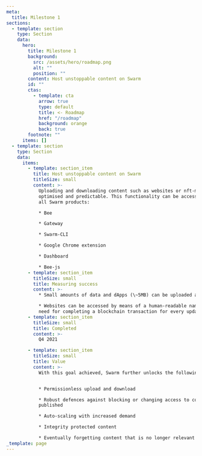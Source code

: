 ```yaml
---
meta:
  title: Milestone 1
sections:
  - template: section
    type: Section
    data:
      hero:
        title: Milestone 1
        background:
          src: /assets/hero/roadmap.png
          alt: ""
          position: ""
        content: Host unstoppable content on Swarm
        id: ""
        ctas:
          - template: cta
            arrow: true
            type: default
            title: <- Roadmap
            href: "/roadmap"
            background: orange
            back: true
        footnote: ""
      items: []
  - template: section
    type: Section
    data:
      items:
        - template: section_item
          title: Host unstoppable content on Swarm
          titleSize: small
          content: >-
            Uploading and downloading content such as websites or nft-metadata is
            optimised and predictable. This functionality can be accessed through
            all Swarm products:

            * Bee

            * Gateway

            * Swarm-CLI

            * Google Chrome extension

            * Dashboard

            * Bee-js
        - template: section_item
          titleSize: small
          title: Measuring success
          content: >-
            * Small amounts of data and dApps (\~5MB) can be uploaded and downloaded reliably

            * Websites can be accessed by means of a human-readable name without the
            need for completing a blockchain transaction for every update
        - template: section_item
          titleSize: small
          title: Completed
          content: >-
            Q4 2021

        - template: section_item
          titleSize: small
          title: Value
          content: >-
            With this goal achieved, Swarm further unlocks the following features:


            * Permissionless upload and download

            * Robust defences against blocking or changing access to content once
            published

            * Auto-scaling with increased demand

            * Integrity protected content

            * Eventually forgetting content that is no longer relevant to preserve
_template: page
---
```

